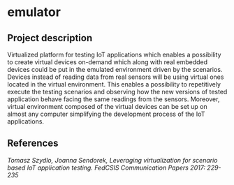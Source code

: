 # emulator

## Project description
Virtualized platform for testing IoT applications which enables a possibility to create virtual devices on-demand which along with real embedded devices could be put in the emulated environment driven by the scenarios. Devices instead of reading data from real sensors will be using virtual ones located in the virtual environment. This enables a possibility to repetitively execute the testing scenarios and observing how the new versions of tested application behave facing the same readings from the sensors. Moreover, virtual environment composed of the virtual devices can be set up on almost any computer simplifying the development process of the IoT applications.



## References

_Tomasz Szydlo, Joanna Sendorek, Leveraging virtualization for scenario based IoT application testing. FedCSIS Communication Papers 2017: 229-235_
